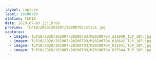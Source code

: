 ```yaml
---
layout: capture
label: 20200703
station: TLP10
date: 2020-07-03 22:19:08
preview:  TLP10/2020/202007/20200703/stack.jpg
capturas:
  - imagem: TLP10/2020/202007/20200703/M20200703_221908_TLP_10P.jpg
  - imagem: TLP10/2020/202007/20200703/M20200704_010642_TLP_10P.jpg
  - imagem: TLP10/2020/202007/20200703/M20200704_011941_TLP_10P.jpg
  - imagem: TLP10/2020/202007/20200703/M20200704_015944_TLP_10P.jpg
---
```

